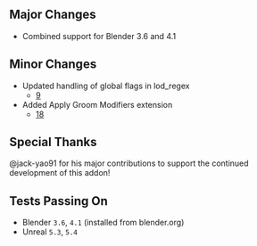 ## Major Changes
* Combined support for Blender 3.6 and 4.1

## Minor Changes
* Updated handling of global flags in lod_regex
  * [9](https://github.com/poly-hammer/BlenderTools/pull/9)
* Added Apply Groom Modifiers extension
  * [18](https://github.com/poly-hammer/BlenderTools/pull/18)

## Special Thanks
@jack-yao91 for his major contributions to support the continued development of this addon!

## Tests Passing On
* Blender `3.6`, `4.1` (installed from blender.org)
* Unreal `5.3`, `5.4`